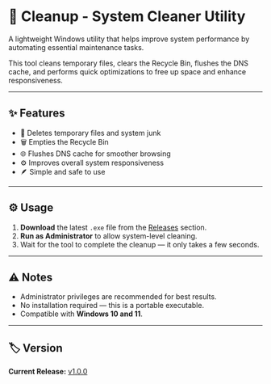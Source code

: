 # 🧹 Cleanup - System Cleaner Utility

A lightweight Windows utility that helps improve system performance by automating essential maintenance tasks.

This tool cleans temporary files, clears the Recycle Bin, flushes the DNS cache, and performs quick optimizations to free up space and enhance responsiveness.

---

## ✨ Features

- 🧽 Deletes temporary files and system junk  
- 🗑️ Empties the Recycle Bin  
- 🌐 Flushes DNS cache for smoother browsing  
- ⚙️ Improves overall system responsiveness  
- 🪶 Simple and safe to use  

---

## ⚙️ Usage

1. **Download** the latest `.exe` file from the [Releases](https://github.com/ton-cotales/cleanup/releases/tag/v1.0.0) section.  
2. **Run as Administrator** to allow system-level cleaning.  
3. Wait for the tool to complete the cleanup — it only takes a few seconds.  

---

## ⚠️ Notes

- Administrator privileges are recommended for best results.  
- No installation required — this is a portable executable.  
- Compatible with **Windows 10 and 11**.

---

## 🏷️ Version

**Current Release:** [v1.0.0](https://github.com/ton-cotales/cleanup/releases/tag/v1.0.0)
